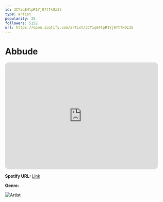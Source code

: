 ```yaml
---
id: 3CYiqE4tpR1Yj07tTkOz35
type: artist
popularity: 25
followers: 5152
url: https://open.spotify.com/artist/3CYiqE4tpR1Yj07tTkOz35
---
```

# Abbude

<iframe style="border-radius:12px" src="https://open.spotify.com/embed/artist/3CYiqE4tpR1Yj07tTkOz35" width="100%" height="352" frameBorder="0" allowfullscreen="" allow="autoplay; clipboard-write; encrypted-media; fullscreen; picture-in-picture" loading="lazy"></iframe>

**Spotify URL:** [Link](https://open.spotify.com/artist/3CYiqE4tpR1Yj07tTkOz35)

**Genre:** 

![Artist](https://i.scdn.co/image/ab6761610000e5eb2036aaae702ed9469cdd72a2)
